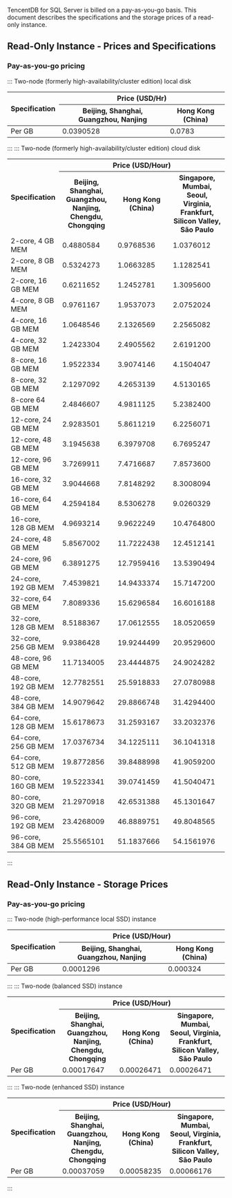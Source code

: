 ﻿TencentDB for SQL Server is billed on a pay-as-you-go basis. This document describes the specifications and the storage prices of a read-only instance.

## Read-Only Instance - Prices and Specifications
### Pay-as-you-go pricing
<dx-tabs>
::: Two-node (formerly high-availability/cluster edition) local disk
<table>
<tr><th rowspan="2" >Specification</th><th colspan = "2" style="text-align:center" >Price (USD/Hr)</th></tr>
<tr>
<th>Beijing, Shanghai, Guangzhou, Nanjing</th>
<th>Hong Kong (China)</th></tr>
<tbody>
<tr><td>Per GB</td><td>0.0390528</td><td>0.0783</td></tr>
</tbody></table>

:::
::: Two-node (formerly high-availability/cluster edition) cloud disk

<table>
<tr><th rowspan = "2" width="16%">Specification</th>
<th colspan = "4" style="text-align:center" width="84%">Price (USD/Hour)</th></tr>
<tr>
<th width="28%">Beijing, Shanghai, Guangzhou, Nanjing, Chengdu, Chongqing</th>
<th width="28%">Hong Kong (China)</th>
<th width="28%">Singapore, Mumbai, Seoul, Virginia, Frankfurt, Silicon Valley, São Paulo</th></tr>
<tr><td>2-core, 4 GB MEM</td><td>0.4880584</td><td>0.9768536</td><td>1.0376012</td></tr>
<tr><td>2-core, 8 GB MEM</td><td>0.5324273</td><td>1.0663285</td><td>1.1282541</td></tr>
<tr><td>2-core, 16 GB MEM</td><td>0.6211652</td><td>1.2452781</td><td>1.3095600</td></tr>
<tr><td>4-core, 8 GB MEM</td><td>0.9761167</td><td>1.9537073</td><td>2.0752024</td></tr>
<tr><td>4-core, 16 GB MEM</td><td>1.0648546</td><td>2.1326569</td><td>2.2565082</td></tr>
<tr><td>4-core, 32 GB MEM</td><td>1.2423304</td><td>2.4905562</td><td>2.6191200</td></tr>
<tr><td>8-core, 16 GB MEM</td><td>1.9522334</td><td>3.9074146</td><td>4.1504047</td></tr>
<tr><td>8-core, 32 GB MEM</td><td>2.1297092</td><td>4.2653139</td><td>4.5130165
</td></tr>
<tr><td>8-core 64 GB MEM</td><td>2.4846607</td><td>4.9811125</td><td>5.2382400
</td></tr>
<tr><td>12-core, 24 GB MEM</td><td>2.9283501</td><td>5.8611219</td><td>6.2256071
</td></tr>
<tr><td>12-core, 48 GB MEM</td><td>3.1945638</td><td>6.3979708</td><td>6.7695247
</td></tr>
<tr><td>12-core, 96 GB MEM</td><td>3.7269911</td><td>7.4716687</td><td>7.8573600
</td></tr>
<tr><td>16-core, 32 GB MEM</td><td>3.9044668</td><td>7.8148292</td><td>8.3008094
</td></tr>
<tr><td>16-core, 64 GB MEM</td><td>4.2594184</td><td>8.5306278</td><td>9.0260329
</td></tr>
<tr><td>16-core, 128 GB MEM</td><td>4.9693214</td><td>9.9622249</td><td>10.4764800</td></tr>
<tr><td>24-core, 48 GB MEM</td><td>5.8567002</td><td>11.7222438</td><td>12.4512141
</td></tr>
<tr><td>24-core, 96 GB MEM</td><td>6.3891275</td><td>12.7959416</td><td>13.5390494</td></tr>
<tr><td>24-core, 192 GB MEM</td><td>7.4539821</td><td>14.9433374</td><td>15.7147200</td></tr>
<tr><td>32-core, 64 GB MEM</td><td>7.8089336</td><td>15.6296584</td><td>16.6016188</td></tr>
<tr><td>32-core, 128 GB MEM</td><td>8.5188367</td><td>17.0612555</td><td>18.0520659</td></tr>
<tr><td>32-core, 256 GB MEM</td><td>9.9386428</td><td>19.9244499</td><td>20.9529600</td></tr>
<tr><td>48-core, 96 GB MEM</td><td>11.7134005</td><td>23.4444875</td><td>24.9024282</td></tr>
<tr><td>48-core, 192 GB MEM</td><td>12.7782551</td><td>25.5918833</td><td>27.0780988</td></tr>
<tr><td>48-core, 384 GB MEM</td><td>14.9079642</td><td>29.8866748</td><td>31.4294400</td></tr>
<Tr><td>64-core, 128 GB MEM</td><td>15.6178673</td><td>31.2593167</td><td>33.2032376</td></tr>
<tr><td>64-core, 256 GB MEM</td><td>17.0376734</td><td>34.1225111</td><td>36.1041318</td></tr>
<tr><td>64-core, 512 GB MEM</td><td>19.8772856</td><td>39.8488998</td><td>41.9059200</td></tr>
<tr><td>80-core, 160 GB MEM</td><td>19.5223341</td><td>39.0741459</td><td>41.5040471</td></tr>
<tr><td>80-core, 320 GB MEM</td><td>21.2970918</td><td>42.6531388</td><td>45.1301647</td></tr>
<Tr><td>96-core, 192 GB MEM</td><td>23.4268009</td><td>46.8889751</td><td>49.8048565</td></tr>
<tr><td>96-core, 384 GB MEM</td><td>25.5565101</td><td>51.1837666</td><td>54.1561976</td></tr>
</tbody></table>

:::
</dx-tabs>

[](id:ZDSLCCJG)
## Read-Only Instance - Storage Prices
### Pay-as-you-go pricing
<dx-tabs>
::: Two-node (high-performance local SSD) instance

<table>
<tr><th rowspan="2" >Specification</th><th colspan = "2" style="text-align:center">Price (USD/Hour)</th></tr>
<tr>
<th>Beijing, Shanghai, Guangzhou, Nanjing</th>
<th>Hong Kong (China)</th></tr>
<tbody>
<tr><td>Per GB</td><td>0.0001296</td><td>0.000324</td></tr>
</tbody></table>

:::
::: Two-node (balanced SSD) instance

<table>
<tr><th rowspan = "2" >Specification</th><th colspan = "3" style="text-align:center">Price (USD/Hour)</th></tr>
<tr>
<th>Beijing, Shanghai, Guangzhou, Nanjing, Chengdu, Chongqing</th>
<th>Hong Kong (China)</th>
<th>Singapore, Mumbai, Seoul, Virginia, Frankfurt, Silicon Valley, São Paulo</th></tr>
<tr>
<td>Per GB</td><td>0.00017647</td><td>0.00026471</td><td>0.00026471</td></tr>
</tbody></table>

:::
::: Two-node (enhanced SSD) instance
<table>
<tr><th rowspan = "2" >Specification</th><th colspan = "3" style="text-align:center">Price (USD/Hour)</th></tr>
<tr>
<th>Beijing, Shanghai, Guangzhou, Nanjing, Chengdu, Chongqing</th>
<th>Hong Kong (China)</th>
<th>Singapore, Mumbai, Seoul, Virginia, Frankfurt, Silicon Valley, São Paulo</th></tr>
<tr>
<td>Per GB</td><td>0.00037059</td><td>0.00058235</td><td>0.00066176</td></tr>
</tbody></table>

:::
</dx-tabs>
